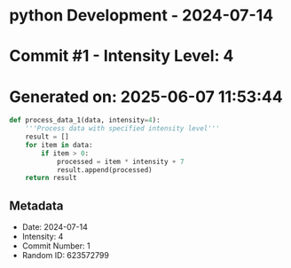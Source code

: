 ﻿# python Development - 2024-07-14
# Commit #1 - Intensity Level: 4
# Generated on: 2025-06-07 11:53:44
```python
def process_data_1(data, intensity=4):
    '''Process data with specified intensity level'''
    result = []
    for item in data:
        if item > 0:
            processed = item * intensity + 7
            result.append(processed)
    return result
```
## Metadata
- Date: 2024-07-14
- Intensity: 4
- Commit Number: 1
- Random ID: 623572799
